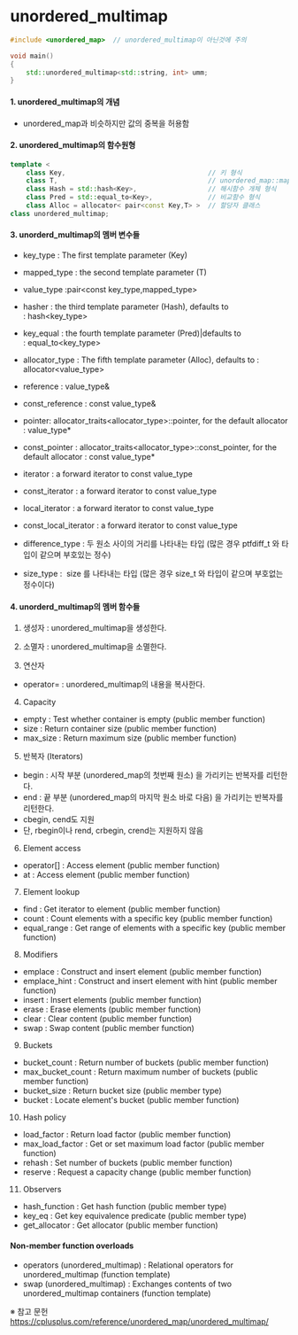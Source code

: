 # unordered_multimap

```C++
#include <unordered_map>  // unordered_multimap이 아닌것에 주의

void main()
{
    std::unordered_multimap<std::string, int> umm;
}
```

#### 1. unordered_multimap의 개념
- unordered_map과 비슷하지만 값의 중복을 허용함

#### 2. unordered_multimap의 함수원형
```c++
template < 
	class Key,                                    // 키 형식
	class T,                                      // unordered_map::mapped_type         
	class Hash = std::hash<Key>,                  // 해시함수 개체 형식
	class Pred = std::equal_to<Key>,              // 비교함수 형식
	class Alloc = allocator< pair<const Key,T> >  // 할당자 클래스
class unordered_multimap;
```

#### 3. unorderd_multimap의 멤버 변수들
- key_type : The first template parameter (Key)	
- mapped_type : the second template parameter (T)
- value_type :pair<const key_type,mapped_type>

- hasher : the third template parameter (Hash), defaults to : hash<key_type>
- key_equal : the fourth template parameter (Pred)|defaults to : equal_to<key_type>
- allocator_type : The fifth template parameter (Alloc), defaults to : allocator<value_type>

- reference : value_type&	
- const_reference : const value_type&	

- pointer: 	allocator_traits<allocator_type>::pointer, for the default allocator : value_type*
- const_pointer : allocator_traits<allocator_type>::const_pointer, 
			     for the default allocator : const value_type*

- iterator : a forward iterator to const value_type
- const_iterator : a forward iterator to const value_type
- local_iterator : a forward iterator to const value_type
- const_local_iterator : a forward iterator to const value_type

- difference_type : 두 원소 사이의 거리를 나타내는 타입 (많은 경우 ptfdiff_t 와 타입이 같으며 부호있는 정수)
- size_type :  size 를 나타내는 타입 (많은 경우 size_t 와 타입이 같으며 부호없는 정수이다)

#### 4. unorderd_multimap의 멤버 함수들
1) 생성자 : unordered_multimap을 생성한다.
2) 소멸자 : unordered_multimap을 소멸한다.

3) 연산자
- operator= : unordered_multimap의 내용을 복사한다.

4) Capacity
- empty : Test whether container is empty (public member function)
- size : Return container size (public member function)
- max_size : Return maximum size (public member function)

5) 반복자 (Iterators)
- begin : 시작 부분 (unordered_map의 첫번째 원소) 을 가리키는 반복자를 리턴한다.
- end : 끝 부분 (unordered_map의 마지막 원소 바로 다음) 을 가리키는 반복자를 리턴한다.
- cbegin, cend도 지원
- 단, rbegin이나 rend, crbegin, crend는 지원하지 않음

6) Element access
- operator[] : Access element (public member function)
- at : Access element (public member function)

7) Element lookup
- find	: Get iterator to element (public member function)
- count : Count elements with a specific key (public member function)
- equal_range : Get range of elements with a specific key (public member function)

8) Modifiers
- emplace : Construct and insert element (public member function)
- emplace_hint : Construct and insert element with hint (public member function)
- insert : Insert elements (public member function)
- erase : Erase elements (public member function)
- clear : Clear content (public member function)
- swap : Swap content (public member function)

9) Buckets
- bucket_count : Return number of buckets (public member function)
- max_bucket_count : Return maximum number of buckets (public member function)
- bucket_size : Return bucket size (public member type)
- bucket : Locate element's bucket (public member function)

10) Hash policy
- load_factor : Return load factor (public member function)
- max_load_factor : Get or set maximum load factor (public member function)
- rehash : Set number of buckets (public member function)
- reserve : Request a capacity change (public member function)

11) Observers
- hash_function : Get hash function (public member type)
- key_eq : Get key equivalence predicate (public member type)
- get_allocator : Get allocator (public member function)

#### Non-member function overloads
- operators (unordered_multimap) : Relational operators for unordered_multimap (function template)
- swap (unordered_multimap) : Exchanges contents of two unordered_multimap containers (function template)


※ 참고 문헌
https://cplusplus.com/reference/unordered_map/unordered_multimap/